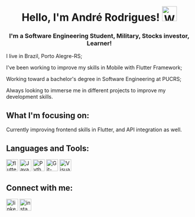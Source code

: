 <h1 align="center">Hello, I'm André Rodrigues! <a href="#"><img src="https://camo.githubusercontent.com/e8e7b06ecf583bc040eb60e44eb5b8e0ecc5421320a92929ce21522dbc34c891/68747470733a2f2f6d656469612e67697068792e636f6d2f6d656469612f6876524a434c467a6361737252346961377a2f67697068792e676966" alt="Waving Hand Emoji" title="Waving Hand" height="40px"></a></h1>


<h3 align="center">I'm a Software Engineering Student, Military, Stocks investor, Learner!</h3>
<p>I live in Brazil, Porto Alegre-RS;</p>
<p>I've been working to improve my skills in Mobile with Flutter Framework;</p>
<p>Working toward a bachelor's degree in Software Engineering at PUCRS;</p>
<p>Always looking to immerse me in different projects to improve my development skills.</p>


<h2>What I'm focusing on:</h2>
<p>Currently improving frontend skills in Flutter, and API integration as well.</p>


<h2>Languages and Tools:</h2>

<a href="#"><img src="https://iconape.com/wp-content/files/yb/61798/png/flutter-logo.png" alt="flutter-logo" title="Flutter" height="32px"></a>
<a href="#"><img src="https://cdn4.iconfinder.com/data/icons/logos-and-brands/512/181_Java_logo_logos-256.png" alt="Java-logo" title="Java" height="32px"></a>
<a href="#"><img src="https://cdn4.iconfinder.com/data/icons/logos-and-brands/512/267_Python_logo-512.png" alt="Python-logo" title="Python" height="32px"></a>
<a href="#"><img src="https://cdn3.iconfinder.com/data/icons/social-media-2169/24/social_media_social_media_logo_git-512.png" alt="Git-logo" title="Git" height="32px"></a>
<a href="#"><img src="https://github.com/hussainweb/hussainweb/raw/main/icons/vscode.png" alt="Visual Studio Code Logo" title="Visual Studio Code" height="32px"></a>


<h2>Connect with me:</h2>

<a href="https://www.linkedin.com/in/lrandre601/" target="_blank"><img src="https://cdn2.iconfinder.com/data/icons/social-media-applications/64/social_media_applications_14-linkedin-256.png" alt="linkedin-logo" title="Linkedin" height="32px"></a>
<a href="https://www.instagram.com/andreluizzr/" target="_blank"><img src="https://cdn2.iconfinder.com/data/icons/social-media-applications/64/social_media_applications_3-instagram-256.png" alt="instagram-logo" title="Instagram" height="32px"></a>
